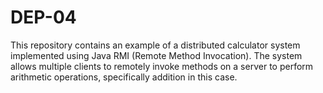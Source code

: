 # DEP-04
This repository contains an example of a distributed calculator system implemented using Java RMI (Remote Method Invocation). The system allows multiple clients to remotely invoke methods on a server to perform arithmetic operations, specifically addition in this case.
